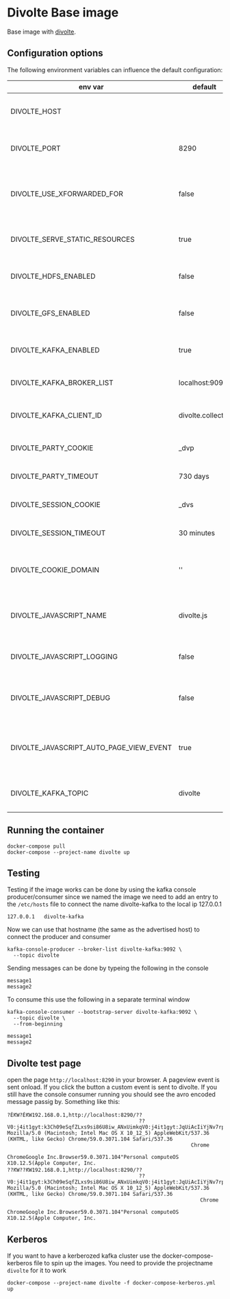 # Divolte Base image

Base image with [divolte](http://divolte.io).

## Configuration options

The following environment variables can influence the default configuration:

|env var|default|options|description|
| --- | --- | --- | --- |  
| DIVOLTE_HOST |  |  | Hostname the application binds on |
| DIVOLTE_PORT  | 8290 |  | The port the application runs on |
| DIVOLTE_USE_XFORWARDED_FOR | false | true, false | Whether to use the X-Forwarded-For header HTTP header |
| DIVOLTE_SERVE_STATIC_RESOURCES | true | true, false | Serve the static testing page |
| DIVOLTE_HDFS_ENABLED | false | true, false | write events in avro format to HDFS | 
| DIVOLTE_GFS_ENABLED | false | true, false | write events in avro format to GFS | 
| DIVOLTE_KAFKA_ENABLED | true | true, false | write events in avro format to Kafka | 
| DIVOLTE_KAFKA_BROKER_LIST | localhost:9092 |  | The kafka bootstrap server list |
| DIVOLTE_KAFKA_CLIENT_ID | divolte.collector |   | The kafka client id for the producer |
| DIVOLTE_PARTY_COOKIE | _dvp |   | Name of the party coockie |
| DIVOLTE_PARTY_TIMEOUT | 730 days |   | Validity of the party coockie |
| DIVOLTE_SESSION_COOKIE | _dvs |   | Name of the session coockie |
| DIVOLTE_SESSION_TIMEOUT | 30 minutes |   | Validity of the session coockie |
| DIVOLTE_COOKIE_DOMAIN | '' |  | The coockie domain for the coockies |
| DIVOLTE_JAVASCRIPT_NAME | divolte.js |   | Name of the js file to nclude in the web application |
| DIVOLTE_JAVASCRIPT_LOGGING | false | true, false | Enable javascript logging in the console |
| DIVOLTE_JAVASCRIPT_DEBUG | false | true, false | Enable javascript debug logging in the console  |
| DIVOLTE_JAVASCRIPT_AUTO_PAGE_VIEW_EVENT | true | true, false | Generate the default page view event on loading the js library |
| DIVOLTE_KAFKA_TOPIC | divolte |  | The topic where the events are published |

## Running the container
```
docker-compose pull
docker-compose --project-name divolte up
```

## Testing

Testing if the image works can be done by using the kafka console producer/consumer
since we named the image we need to add an entry to the `/etc/hosts` file to connect the name divolte-kafka to the local ip 127.0.0.1

```
127.0.0.1	divolte-kafka
```

Now we can use that hostname (the same as the advertised host) to connect the producer and consumer

```
kafka-console-producer --broker-list divolte-kafka:9092 \
  --topic divolte
```

Sending messages can be done by typeing the following in the console
```
message1
message2
```

To consume this use the following in a separate terminal window

```
kafka-console-consumer --bootstrap-server divolte-kafka:9092 \
  --topic divolte \
  --from-beginning
  
message1
message2
```

## Divolte test page

open the page `http://localhost:8290` in your browser. A pageview event is sent onload. If you click the button a custom event is sent to divolte.
If you still have the console consumer running you should see the avro encoded message passig by. Something like this:

```
?ĖԞW?ĖԞW192.168.0.1,http://localhost:8290/??
                                           ??V0:j4it1gyt:k3Ch09eSqfZLxs9si86U8iw_ANxUimkqV0:j4it1gyt:JqUiAcIiYjNv7rpK4GvjUR0a1bxgA4LjD0:1npO4TIYAVmC6Tb2L4Edpf~32KmcMDGNpageView?Mozilla/5.0 (Macintosh; Intel Mac OS X 10_12_5) AppleWebKit/537.36 (KHTML, like Gecko) Chrome/59.0.3071.104 Safari/537.36
                                                            Chrome
                                                                  ChromeGoogle Inc.Browser59.0.3071.104"Personal computeOS X10.12.5(Apple Computer, Inc.
??ԞW??ԞW192.168.0.1,http://localhost:8290/??
                                           ??V0:j4it1gyt:k3Ch09eSqfZLxs9si86U8iw_ANxUimkqV0:j4it1gyt:JqUiAcIiYjNv7rpK4GvjUR0a1bxgA4LjD0:1npO4TIYAVmC6Tb2L4Edpf~32KmcMDGNbannerClick?Mozilla/5.0 (Macintosh; Intel Mac OS X 10_12_5) AppleWebKit/537.36 (KHTML, like Gecko) Chrome/59.0.3071.104 Safari/537.36
                                                               Chrome
                                                                     ChromeGoogle Inc.Browser59.0.3071.104"Personal computeOS X10.12.5(Apple Computer, Inc.
```

## Kerberos

If you want to have a kerberozed kafka cluster use the docker-compose-kerberos file to spin up the images.
You need to provide the projectname `divolte` for it to work

```
docker-compose --project-name divolte -f docker-compose-kerberos.yml up
```
